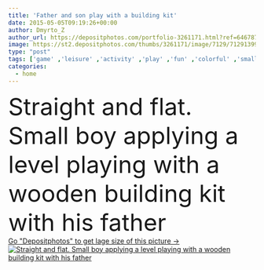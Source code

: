 ```yaml
---
title: 'Father and son play with a building kit'
date: 2015-05-05T09:19:26+00:00
author: Dmyrto_Z
author_url: https://depositphotos.com/portfolio-3261171.html?ref=64678756
image: https://st2.depositphotos.com/thumbs/3261171/image/7129/71291399/api_thumb_450.jpg?forcejpeg=true
type: "post"
tags: ['game' ,'leisure' ,'activity' ,'play' ,'fun' ,'colorful' ,'small' ,'interest' ,'sitting' ,'people' ,'cute' ,'colourful' ,'wooden' ,'child' ,'little' ,'boy' ,'childhood' ,'toy' ,'kid' ,'pretty' ,'creative' ,'building' ,'construction' ,'adorable' ,'home' ,'fingers' ,'lifestyle' ,'room' ,'together' ,'preschooler' ,'education' ,'learn' ,'son' ,'baby' ,'toddler' ,'playground' ,'level' ,'training' ,'dad' ,'father' ,'concentrated' ,'kit' ,'put' ,'educational' ,'assemble' ,'daddy' ,'developmental' ]
categories: 
  - home
---
```

<div aling="center">
            <font size="60"> Straight and flat. Small boy applying a level playing with a wooden building kit with his father</font>   
</div>
<div>
    <a href='https://st2.depositphotos.com/thumbs/3261171/image/7129/71291399/api_thumb_450.jpg?forcejpeg=true?ref=64678756' target=_blank > Go "Depositphotos" to get lage size of this picture ->
        <img href='https://st2.depositphotos.com/thumbs/3261171/image/7129/71291399/api_thumb_450.jpg?forcejpeg=true?ref=64678756' src='https://st2.depositphotos.com/3261171/7129/i/950/depositphotos_71291399-stock-photo-father-and-son-play-with.jpg?forcejpeg=true' alt='Straight and flat. Small boy applying a level playing with a wooden building kit with his father' >
    </a>
</div>
